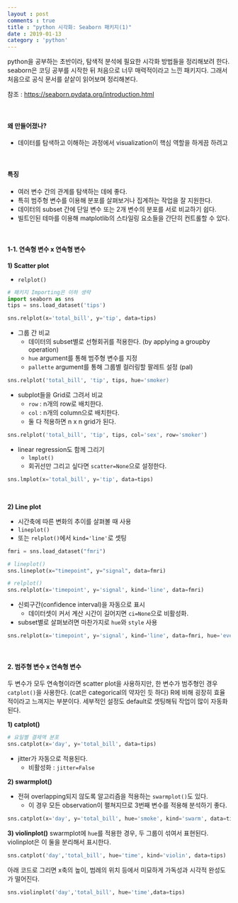 ```yaml
---
layout : post
comments : true
title : "python 시각화: Seaborn 패키지(1)"
date : 2019-01-13
category : 'python'
---
```


python을 공부하는 초반이라, 탐색적 분석에 필요한 시각화 방법들을 정리해보려 한다. seaborn은 코딩 공부를 시작한 뒤 처음으로 너무 매력적이라고 느낀 패키지다. 그래서 처음으로 공식 문서를 샅샅이 읽어보며 정리해본다.

참조 : https://seaborn.pydata.org/introduction.html

<br>

#### 왜 만들어졌나?
- 데이터를 탐색하고 이해하는 과정에서 visualization이 핵심 역할을 하게끔 하려고
<br>

#### 특징

- 여러 변수 간의 관계를 탐색하는 데에 좋다.
- 특히 범주형 변수를 이용해 분포를 살펴보거나 집계하는 작업을 잘 지원한다.  
- 데이터의 subset 간에 단일 변수 또는 2개 변수의 분포를 서로 비교하기 쉽다.
- 빌트인된 테마를 이용해 matplotlib의 스타일링 요소들을 간단히 컨트롤할 수 있다.
<br>

#### 1-1. 연속형 변수 x 연속형 변수

**1) Scatter plot**

- `relplot()`
```python
# 패키지 Importing은 이하 생략
import seaborn as sns
tips = sns.load_dataset('tips')

sns.relplot(x='total_bill', y='tip', data=tips)
```

- 그룹 간 비교
  - 데이터의 subset별로 선형회귀를 적용한다. (by applying a groupby operation)
  - `hue` argument를 통해 범주형 변수를 지정
  - `pallette` argument를 통해 그룹별 컬러링할 팔레트 설정 (pal)

```python
sns.relplot('total_bill', 'tip', tips, hue='smoker)
```

- subplot들을 Grid로 그려서 비교
  - `row` : n개의 row로 배치한다.
  - `col` : n개의 column으로 배치한다.
  - 둘 다 적용하면 n x n grid가 된다.

```python
sns.relplot('total_bill', 'tip', tips, col='sex', row='smoker')
```

- linear regression도 함께 그리기
  - `lmplot()`  
  - 회귀선만 그리고 싶다면 `scatter=None`으로 설정한다.
```python
sns.lmplot(x='total_bill', y='tip', data=tips)
```

<br>


**2) Line plot**
- 시간축에 따른 변화의 추이를 살펴볼 때 사용
- `lineplot()`
- 또는 `relplot()`에서 `kind='line'`로 셋팅

```python
fmri = sns.load_dataset("fmri")

# lineplot()
sns.lineplot(x="timepoint", y="signal", data=fmri)

# relplot()
sns.relplot(x='timepoint', y='signal', kind='line', data=fmri)
```

- 신뢰구간(confidence interval)을 자동으로 표시
  - 데이터셋이 커서 계산 시간이 길어지면 `ci=None`으로 비활성화.
- subset별로 살펴보려면 마찬가지로 `hue`와 `style` 사용
```python
sns.relplot(x='timepoint', y='signal', kind='line', data=fmri, hue='event', style='event', ci=None)
```

<br>

#### 2. 범주형 변수 x 연속형 변수

두 변수가 모두 연속형이라면 scatter plot을 사용하지만, 한 변수가 범주형인 경우 `catplot()`을 사용한다. (cat은 categorical의 약자인 듯 하다)
R에 비해 굉장히 효율적이라고 느껴지는 부분이다. 세부적인 설정도 default로 셋팅해둬 작업이 많이 자동화된다.


**1) catplot()**
```python
# 요일별 결제액 분포
sns.catplot(x='day', y='total_bill', data=tips)
```
- jitter가 자동으로 적용된다.
  - 비활성화 : `jitter=False`

**2) swarmplot()**  
- 전혀 overlapping되지 않도록 알고리즘을 적용하는 `swarmplot()`도 있다.
  - 이 경우 모든 observation이 펼쳐지므로 3번째 변수를 적용해 분석하기 좋다.

```python
sns.catplot(x='day', y='total_bill', hue='smoke', kind='swarm', data=tips)
```

**3) violinplot()**
swarmplot에 `hue`를 적용한 경우, 두 그룹이 섞여서 표현된다. violinplot은 이 둘을 분리해서 표시한다.

```python
sns.catplot('day','total_bill', hue='time', kind='violin', data=tips)
```

아래 코드로 그리면 x축의 높이, 범례의 위치 등에서 미묘하게 가독성과 시각적 완성도가 떨어진다.
```python
sns.violinplot('day','total_bill', hue='time',data=tips)
```
